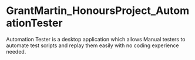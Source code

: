 # GrantMartin_HonoursProject_AutomationTester
Automation Tester is a desktop application which allows Manual testers to automate test scripts and replay them easily with no coding experience needed.
